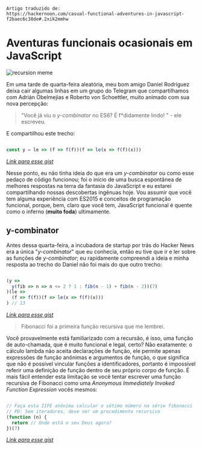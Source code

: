 ```

Artigo traduzido de: 
https://hackernoon.com/casual-functional-adventures-in-javascript-f2baec6c38de#.2xik2mmhw

```

# Aventuras funcionais ocasionais em JavaScript

![recursion meme](https://raw.githubusercontent.com/suissa/blog/master/traducoes/imgs/recursion.png)

Em uma tarde de quarta-feira aleatória, meu bom amigo Daniel Rodríguez deixa cair algumas linhas em um grupo do Telegram que compartilhamos com Adrián Obelmejias e Roberto von Schoettler, muito animado com sua nova percepção: 


> "Você já viu o *y-combinator* no ES6? É f*didamente lindo! " - ele escreveu. 


E compartilhou este trecho:


```js

const y = le => (f => f(f))(f => le(x => f(f)(x)))

```
*[Link para esse gist](https://gist.github.com/stefanmaric/689e54f7cb45e458489da3fe55c0680f#file-y-combinator-js)*

Nesse ponto, eu não tinha ideia do que era um *y-combinator* ou como esse pedaço de código funcionou; foi o início de uma busca espontânea de melhores respostas na terra da fantasia do JavaScript e eu estarei compartilhando nossas descobertas ingênuas hoje. Vou assumir que você tem alguma experiência com ES2015 e conceitos de programação funcional, porque, bem, claro que você tem, JavaScript funcional é quente como o inferno (**muito foda**) ultimamente.

## y-combinator

Antes dessa quarta-feira, a incubadora de startup por trás do Hacker News era a única "*y-combinator*" que eu conhecia, então eu tive que ir e ler sobre as funções de *y-combinator*; eu rapidamente compreendi a ideia e minha resposta ao trecho do Daniel não foi mais do que outro trecho:



```js

(y =>
  y(fib => n => n <= 2 ? 1 : fib(n - 1) + fib(n - 2))(7)
)(le =>
  (f => f(f))(f => le(x => f(f)(x)))
) // 13

```
*[Link para esse gist](https://gist.github.com/stefanmaric/abd5a8070f2d1be20a5921d9b7fea57b.js)*


> Fibonacci foi a primeira função recursiva que me lembrei.


Você provavelmente está familiarizado com a recursão, é isso, uma função de auto-chamada, que é muito funcional e legal, certo? Não exatamente: o cálculo lambda não aceita declarações de função, ele permite apenas expressões de função anônimas e argumentos de função, o que significa que não é possível vincular funções a identificadores, portanto é impossível referir uma definição de função dentro de seu próprio corpo de função. É mais fácil entender esta limitação se você tentar escrever uma função recursiva de Fibonacci como uma *Anonymous Immediately Invoked Function Expression* vocês mesmos:


```js

// Faça esta IIFE anônima calcular o sétimo número na série fibonacci
// PD: Sem iteradores, deve ser um procedimento recursivo
(function (n) { 
  return // Onde está o seu Deus agora?
})(7)

```
*[Link para esse gist](https://gist.github.com/stefanmaric/a1447305b7d4df9127691a7a2e590000#file-seemingly-imposible-recursive-fib-function-js)*

